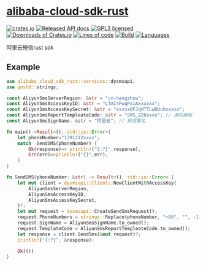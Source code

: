 # [alibaba-cloud-sdk-rust](https://github.com/wandercn/alibaba-cloud-sdk-rust)

[![crates.io](https://img.shields.io/crates/v/alibaba-cloud-sdk-rust.svg?color=yellow)](https://crates.io/crates/alibaba-cloud-sdk-rust)
[![Released API docs](https://docs.rs/alibaba-cloud-sdk-rust/badge.svg)](https://docs.rs/alibaba-cloud-sdk-rust)
[![GPL3 licensed](https://img.shields.io/github/license/wandercn/alibaba-cloud-sdk-rust.svg)](./LICENSE)
[![Downloads of Crates.io](https://img.shields.io/crates/d/alibaba-cloud-sdk-rust.svg)](https://crates.io/crates/alibaba-cloud-sdk-rust)
[![Lines of code](https://img.shields.io/tokei/lines/github/wandercn/alibaba-cloud-sdk-rust.svg)](#)
[![Build](https://img.shields.io/github/workflow/status/wandercn/alibaba-cloud-sdk-rust/Rust.svg)](#)
[![Languages](https://img.shields.io/github/languages/top/wandercn/alibaba-cloud-sdk-rust.svg)](#)

阿里云短信rust sdk


## Example
```rust
use alibaba_cloud_sdk_rust::services::dysmsapi;
use gostd::strings;

const AliyunSmsServerRegion: &str = "cn-hangzhou";
const AliyunSmsAccessKeyID: &str = "LTAI4FwqPxiAxxxxxx";
const AliyunSmsAccessKeySecret: &str = "xxxxx0FJqHTTLwDUuhxxxxx";
const AliyunSmsReportTempleateCode: &str = "SMS_226xxxx"; // 通知模版
const AliyunSmsSignName: &str = "阿里云"; // 短信署名

fn main()->Result<(), std::io::Error>{
    let phoneNumber="1391212xxxx";
    match  SendSMS(phoneNumber) {
        Ok(response)=> println!("{:?}",response),
        Err(err)=>println!("{}",err),
    }
}

fn SendSMS(phoneNumber: &str) -> Result<(), std::io::Error> {
    let mut client = dysmsapi::Client::NewClientWithAccessKey(
        AliyunSmsServerRegion,
        AliyunSmsAccessKeyID,
        AliyunSmsAccessKeySecret,
    )?;
    let mut request = dysmsapi::CreateSendSmsRequest();
    request.PhoneNumbers = strings::Replace(phoneNumber, "+86", "", -1);
    request.SignName = AliyunSmsSignName.to_owned();
    request.TemplateCode = AliyunSmsReportTempleateCode.to_owned();
    let response = client.SendSms(&mut request)?;
    println!("{:?}", &response);

    Ok(())
}
```
